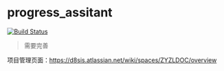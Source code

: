 # progress_assitant
[![Build Status](https://www.travis-ci.com/marklion/progress_assitant.svg?branch=main)](https://www.travis-ci.com/marklion/progress_assitant)

> 需要完善

项目管理页面：https://d8sis.atlassian.net/wiki/spaces/ZYZLDOC/overview
